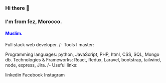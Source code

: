 ### Hi there 👋

<h3> I'm from fez, Morocco. </h1>
<h4 style="color : blue">Muslim.</h4>
Full stack web developer.
/- Tools I master:

Programming languages: python, JavaScript, PHP, html, CSS, SQL, Mongo db.
Technologies & Frameworks: React, Redux, Laravel, bootstrap, tailwind, node, express, Jira.
/- Useful links:

linkedin
Facebook
Instagram
<!--
**s-marsi/s-marsi** is a ✨ _special_ ✨ repository because its `README.md` (this file) appears on your GitHub profile.

Here are some ideas to get you started:

- 🔭 I’m currently working on ...
- 🌱 I’m currently learning ...
- 👯 I’m looking to collaborate on ...
- 🤔 I’m looking for help with ...
- 💬 Ask me about ...
- 📫 How to reach me: ...
- 😄 Pronouns: ...
- ⚡ Fun fact: ...
-->
